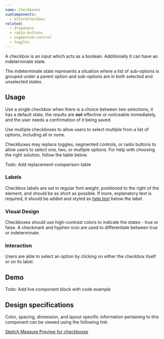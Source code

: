 ```yaml
---
name: Checkboxes
vueComponents:
  - GlFormCheckbox
related:
  - dropdowns
  - radio-buttons
  - segmented-control
  - toggles
---
```


A checkbox is an input which acts as a boolean. Additionally it can have an indeterminate state.

The indeterminate state represents a situation where a list of sub-options is grouped under a parent option and sub-options are in both selected and unselected states.

## Usage

Use a single checkbox when there is a choice between two selections, it has a default state, the results are **not** effective or noticeable immediately, and the user needs a confirmation of it being saved.

Use multiple checkboxes to allow users to select multiple from a list of options, including all or none.

Checkboxes may replace toggles, segmented controls, or radio buttons to allow users to select one, two, or multiple options. For help with choosing the right solution, follow the table below.

Todo: Add replacement-comparison-table

### Labels

Checkbox labels are set in regular font weight, positioned to the right of the element, and should be as short as possible. If more, explanatory text is required, it should be added and styled as [help text](/components/forms#help-text) below the label.

### Visual Design

Checkboxes should use high-contrast colors to indicate the states - true or false. A checkmark and hyphen icon are used to differentiate between true or indeterminate.

### Interaction

Users are able to select an option by clicking on either the checkbox itself or on its label.

## Demo

Todo: Add live component block with code example

## Design specifications

Color, spacing, dimension, and layout specific information pertaining to this component can be viewed using the following link:

[Sketch Measure Preview for checkboxes](https://gitlab-org.gitlab.io/gitlab-design/hosted/design-gitlab-specs/checkboxes-spec-previews/)
